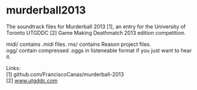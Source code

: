 murderball2013
==============

The soundtrack files for Murderball 2013 [1], an entry for the University of Toronto UTGDDC [2] Game Making Deathmatch 2013 edition competition.

midi/ contains .midi files.
rns/ contains Reason project files.  
ogg/ contain compressed .oggs in listeneable format if you just want to hear it.

Links:  
[1] github.com/FranciscoCanas/murderball-2013  
[2] www.utgddc.com
